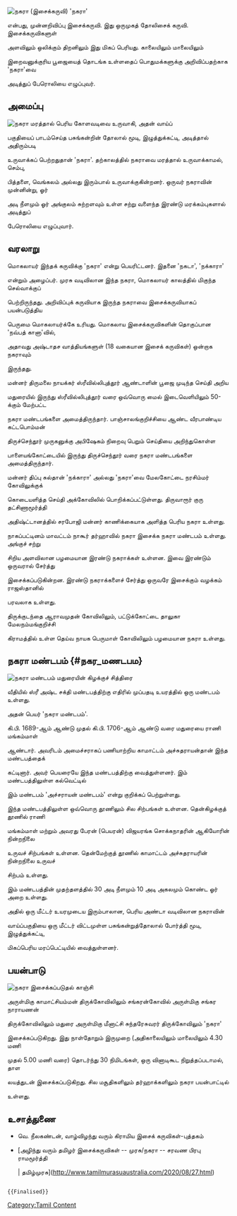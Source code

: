![நகரா (இசைக்கருவி)](நகரா_(இசைக்கருவி).jpg "நகரா (இசைக்கருவி)") \'நகரா'
என்பது, முன்னறிவிப்பு இசைக்கருவி. இது ஒருமுகத் தோலிசைக் கருவி. இசைக்கருவிகளுள்
அளவிலும் ஒலிக்கும் திறனிலும் இது மிகப் பெரியது. காலையிலும் மாலையிலும்
இறைவனுக்குரிய பூஜையைத் தொடங்க உள்ளதைப் பொதுமக்களுக்கு அறிவிப்பதற்காக \'நகரா'வை
அடித்துப் பேரொலியை எழுப்புவர்.

## அமைப்பு

![நகரா](நகரா_.jpg "நகரா") மரத்தால் பெரிய கோளவடிவை உருவாகி, அதன் வாய்ப்
பகுதியைப் பாடம்செய்த பசுங்கன்றின் தோலால் மூடி, இழுத்துக்கட்டி, அடித்தால் அதிரும்படி
உருவாக்கப் பெற்றதுதான் \'நகரா'. தற்காலத்தில் நகராவை மரத்தால் உருவாக்காமல், செம்பு,
பித்தளை, வெங்கலம் அல்லது இரும்பால் உருவாக்குகின்றனர். ஒருவர் நகராவின் முன்னின்று, ஓர்
அடி நீளமும் ஓர் அங்குலம் சுற்றளவும் உள்ள சற்று வளைந்த இரண்டு மரக்கம்புகளால் அடித்துப்
பேரொலியை எழுப்புவார்.

## வரலாறு

மொகலாயர் இந்தக் கருவிக்கு \'நகரா' என்று பெயரிட்டனர். இதனை \'நகடா', \'நக்காரா'
என்றும் அழைப்பர். முரசு வடிவிலான இந்த நகரா, மொகலாயர் காலத்தில் மிகுந்த செல்வாக்குப்
பெற்றிருந்தது. அறிவிப்புக் கருவியாக இருந்த நகராவை இசைக்கருவியாகப் பயன்படுத்திய
பெருமை மொகலாயர்க்கே உரியது. மொகலாய இசைக்கருவிகளின் தொகுப்பான \'நவ்பத் கானா'வில்,
அதாவது அஷ்டாதச வாத்தியங்களுள் (18 வகையான இசைக் கருவிகள்) ஒன்றாக நகராவும்
இருந்தது.

மன்னர் திருமலை நாயக்கர் ஸ்ரீவில்லிபுத்தூர் ஆண்டாளின் பூஜை முடிந்த செய்தி அறிய
மதுரையில் இருந்து ஸ்ரீவில்லிபுத்தூர் வரை ஒவ்வொரு மைல் இடைவெளியிலும் 50-க்கும் மேற்பட்ட
நகரா மண்டபங்களை அமைத்திருந்தார். பாஞ்சாலங்குறிச்சியை ஆண்ட வீரபாண்டிய கட்டபொம்மன்
திருச்செந்தூர் முருகனுக்கு அபிஷேகம் நிறைவு பெறும் செய்தியை அறிந்துகொள்ள
பாளையங்கோட்டையில் இருந்து திருச்செந்தூர் வரை நகரா மண்டபங்களை அமைத்திருந்தார்.

மன்னர் திப்பு சுல்தான் \'நக்காரா' அல்லது \'நகரா'வை மேலகோட்டை நரசிம்மர் கோவிலுக்குக்
கொடையளித்த செய்தி அக்கோவிலில் பொறிக்கப்பட்டுள்ளது. திருவாரூர் குரு தட்சிணாமூர்த்தி
அதிஷ்ட்டானத்தில் சரபோஜி மன்னர் காணிக்கையாக அளித்த பெரிய நகரா உள்ளது.

நாகப்பட்டினம் மாவட்டம் நாகூர் தர்ஹாவில் நகரா இசைக்க நகரா மண்டபம் உள்ளது. அங்குச் சற்று
சிறிய அளவிலான பழமையான இரண்டு நகராக்கள் உள்ளன. இவை இரண்டும் ஒருவரால் சேர்த்து
இசைக்கப்படுகின்றன. இரண்டு நகராக்களைச் சேர்த்து ஒருவரே இசைக்கும் வழக்கம் ராஜஸ்தானில்
பரவலாக உள்ளது.

திருக்குடந்தை ஆராவமுதன் கோவிலிலும், பட்டுக்கோட்டை தாலுகா மேலநம்மங்குறிச்சி
கிராமத்தில் உள்ள தெய்வ நாயக பெருமாள் கோவிலிலும் பழமையான நகரா உள்ளது.

## நகரா மண்டபம் {#நகர_மணடபம}

![நகரா மண்டபம்](நகரா_மண்டபம்.jpg "நகரா மண்டபம்") மதுரையின் கிழக்குச் சித்திரை
வீதியில் ஸ்ரீ அஷ்ட சக்தி மண்டபத்திற்கு எதிரில் முப்பதடி உயரத்தில் ஒரு மண்டபம் உள்ளது.
அதன் பெயர் \'நகரா மண்டபம்'.

கி.பி. 1689-ஆம் ஆண்டு முதல் கி.பி. 1706-ஆம் ஆண்டு வரை மதுரையை ராணி மங்கம்மாள்
ஆண்டார். அவரிடம் அமைச்சராகப் பணியாற்றிய காமாட்டம் அச்சுதராயன்தான் இந்த மண்டபத்தைக்
கட்டினார். அவர் பெயரையே இந்த மண்டபத்திற்கு வைத்துள்ளனர். இம் மண்டபத்திலுள்ள கல்வெட்டில்
இம் மண்டபம் \'அச்சராயன் மண்டபம்' என்று குறிக்கப் பெற்றுள்ளது.

இந்த மண்டபத்திலுள்ள ஒவ்வொரு தூணிலும் சில சிற்பங்கள் உள்ளன. தென்கிழக்குத் தூணில் ராணி
மங்கம்மாள் மற்றும் அவரது பேரன் (பெயரன்) விஜயரங்க சொக்கநாதரின் ஆகியோரின் நின்றநிலை
உருவச் சிற்பங்கள் உள்ளன. தென்மேற்குத் தூணில் காமாட்டம் அச்சுதராயரின் நின்றநிலை உருவச்
சிற்பம் உள்ளது.

இம் மண்டபத்தின் முதற்தளத்தில் 30 அடி நீளமும் 10 அடி அகலமும் கொண்ட ஓர் அறை உள்ளது.
அதில் ஒரு மீட்டர் உயரமுடைய இரும்பாலான, பெரிய அண்டா வடிவிலான நகராவின்
வாய்ப்பகுதியை ஒரு மீட்டர் விட்டமுள்ள பசுங்கன்றுத்தோலால் போர்த்தி மூடி, இழுத்துக்கட்டி,
மிகப்பெரிய மரப்பெட்டியில் வைத்துள்ளனர்.

## பயன்பாடு

![நகரா இசைக்கப்படுதல்](நகரா_இசைக்கப்படுதல்.jpg "நகரா இசைக்கப்படுதல்") காஞ்சி
அருள்மிகு காமாட்சியம்மன் திருக்கோவிலிலும் சங்கரன்கோவில் அருள்மிகு சங்கர நாராயணன்
திருக்கோவிலிலும் மதுரை அருள்மிகு மீனாட்சி சுந்தரேசுவரர் திருக்கோவிலும் \'நகரா'
இசைக்கப்படுகிறது. இது நாள்தோறும் இருமுறை (அதிகாலையிலும் மாலையிலும் 4.30 மணி
முதல் 5.00 மணி வரை) தொடர்ந்து 30 நிமிடங்கள், ஒரு வினாடிகூட நிறுத்தப்படாமல், தாள
லயத்துடன் இசைக்கப்படுகிறது. சில மசூதிகளிலும் தர்ஹாக்களிலும் நகரா பயன்பாட்டில்
உள்ளது.

## உசாத்துணை

-   வெ. நீலகண்டன், வாழ்விழந்து வரும் கிராமிய இசைக் கருவிகள்-புத்தகம்
-   [அழிந்து வரும் தமிழர் இசைக்கருவிகள் -- முரசு/நகரா -- சரவண பிரபு ராமமூர்த்தி
    \| தமிழ்முரசு](http://www.tamilmurasuaustralia.com/2020/08/27.html)

```{=mediawiki}
{{Finalised}}
```
[Category:Tamil Content](Category:Tamil_Content "wikilink")
